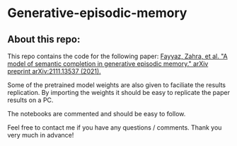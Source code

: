 # Generative-episodic-memory
## About this repo:

This repo contains the code for the following paper: 
[Fayyaz, Zahra, et al. "A model of semantic completion in generative episodic memory." arXiv preprint arXiv:2111.13537 (2021).](https://arxiv.org/abs/2111.13537)

Some of the pretrained model weights are also given to faciliate the results replication. By importing the weights it should be easy to replicate the paper results on a PC.

The notebooks are commented and should be easy to follow.

Feel free to contact me if you have any questions / comments. Thank you very much in advance!
